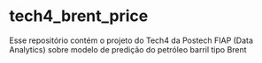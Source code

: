 # tech4_brent_price
Esse repositório contém o projeto do Tech4 da Postech FIAP (Data Analytics) sobre modelo de predição do petróleo barril tipo Brent
